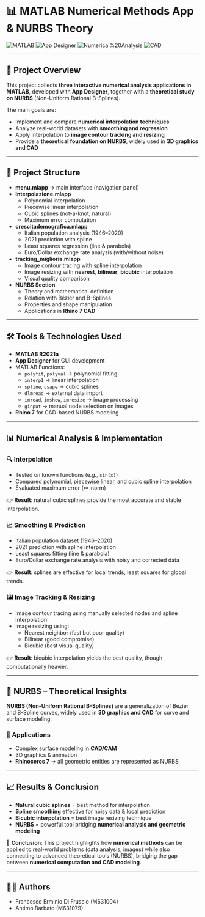 # 📊 MATLAB Numerical Methods App & NURBS Theory

![MATLAB](https://img.shields.io/badge/MATLAB-R2021a-orange) ![App Designer](https://img.shields.io/badge/App-Designer-blue) ![Numerical%20Analysis](https://img.shields.io/badge/Numerical-Analysis-green) ![CAD](https://img.shields.io/badge/CAD/NURBS-gray)

---

## 📌 Project Overview
This project collects **three interactive numerical analysis applications in MATLAB**, developed with **App Designer**, together with a **theoretical study on NURBS** (Non-Uniform Rational B-Splines).  

The main goals are:
- Implement and compare **numerical interpolation techniques**  
- Analyze real-world datasets with **smoothing and regression**  
- Apply interpolation to **image contour tracking and resizing**  
- Provide a **theoretical foundation on NURBS**, widely used in **3D graphics and CAD**  

---

## 📂 Project Structure
- **menu.mlapp** → main interface (navigation panel)  
- **Interpolazione.mlapp**
  - Polynomial interpolation  
  - Piecewise linear interpolation  
  - Cubic splines (not-a-knot, natural)  
  - Maximum error computation  
- **crescitademografica.mlapp**
  - Italian population analysis (1946–2020)  
  - 2021 prediction with spline  
  - Least squares regression (line & parabola)  
  - Euro/Dollar exchange rate analysis (with/without noise)  
- **tracking_miglioria.mlapp**
  - Image contour tracing with spline interpolation  
  - Image resizing with **nearest**, **bilinear**, **bicubic** interpolation  
  - Visual quality comparison  
- **NURBS Section**
  - Theory and mathematical definition  
  - Relation with Bézier and B-Splines  
  - Properties and shape manipulation  
  - Applications in **Rhino 7 CAD**  

---

## 🛠 Tools & Technologies Used
- **MATLAB R2021a**  
- **App Designer** for GUI development  
- MATLAB Functions:  
  - `polyfit`, `polyval` → polynomial fitting  
  - `interp1` → linear interpolation  
  - `spline`, `csape` → cubic splines  
  - `dlmread` → external data import  
  - `imread`, `imshow`, `imresize` → image processing  
  - `ginput` → manual node selection on images  
- **Rhino 7** for CAD-based NURBS modeling  

---

## 📊 Numerical Analysis & Implementation
### 🔍 Interpolation
- Tested on known functions (e.g., `sin(x)`)  
- Compared polynomial, piecewise linear, and cubic spline interpolation  
- Evaluated maximum error (∞-norm)  

👉 **Result**: natural cubic splines provide the most accurate and stable interpolation.  

### 📈 Smoothing & Prediction
- Italian population dataset (1946–2020)  
- 2021 prediction with spline interpolation  
- Least squares fitting (line & parabola)  
- Euro/Dollar exchange rate analysis with noisy and corrected data  

👉 **Result**: splines are effective for local trends, least squares for global trends.  

### 🖼 Image Tracking & Resizing
- Image contour tracing using manually selected nodes and spline interpolation  
- Image resizing using:  
  - Nearest neighbor (fast but poor quality)  
  - Bilinear (good compromise)  
  - Bicubic (best visual quality)  

👉 **Result**: bicubic interpolation yields the best quality, though computationally heavier.  

---

## 📐 NURBS – Theoretical Insights
**NURBS (Non-Uniform Rational B-Splines)** are a generalization of Bézier and B-Spline curves, widely used in **3D graphics and CAD** for curve and surface modeling.  

### 🔹 Applications
- Complex surface modeling in **CAD/CAM**  
- 3D graphics & animation  
- **Rhinoceros 7** → all geometric entities are represented as NURBS  

---

## 📈 Results & Conclusion
- **Natural cubic splines** = best method for interpolation  
- **Spline smoothing** effective for noisy data & local prediction  
- **Bicubic interpolation** = best image resizing technique  
- **NURBS** = powerful tool bridging **numerical analysis and geometric modeling**  

📌 **Conclusion**: This project highlights how **numerical methods** can be applied to real-world problems (data analysis, images) while also connecting to advanced theoretical tools (NURBS), bridging the gap between **numerical computation and CAD modeling**.  

---

## 👨‍💻 Authors
- Francesco Erminio Di Fruscio (M631004)  
- Antimo Barbato (M631079)  
